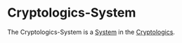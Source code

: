 # Cryptologics-System

The Cryptologics-System is a [System](60052.md) in the [Cryptologics](13300000.md).
